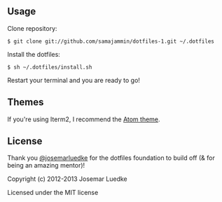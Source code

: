 ## Usage

Clone repository:

```$ git clone git://github.com/samajammin/dotfiles-1.git ~/.dotfiles```

Install the dotfiles:

```$ sh ~/.dotfiles/install.sh```

Restart your terminal and you are ready to go!

## Themes

If you're using Iterm2, I recommend the [Atom theme](https://github.com/mbadolato/iTerm2-Color-Schemes/blob/master/schemes/Atom.itermcolors).


## License

Thank you [@josemarluedke](https://github.com/josemarluedke) for the dotfiles foundation to build off (& for being an amazing mentor)!

Copyright (c) 2012-2013 Josemar Luedke

Licensed under the MIT license
